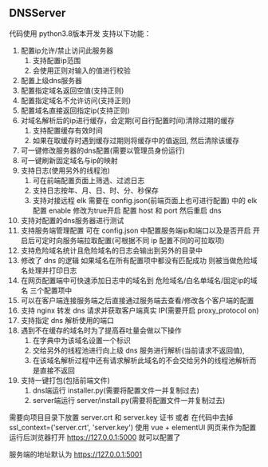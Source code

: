 ## DNSServer

代码使用 python3.8版本开发
支持以下功能：

1. 配置ip允许/禁止访问此服务器
   1. 支持配置ip范围
   2. 会使用正则对输入的值进行校验
2. 配置上级dns服务器
3. 配置指定域名返回空值(支持正则)
4. 配置指定域名不允许访问(支持正则)
5. 配置域名直接返回指定ip(支持正则)
6. 对域名解析后的ip进行缓存，会定期(可自行配置时间)清除过期的缓存
   1. 支持配置缓存有效时间
   2. 如果在取缓存时遇到缓存过期则将缓存中的值返回, 然后清除该缓存
7. 可一键修改服务器的dns配置(需要以管理员身份运行)
8. 可一键刷新固定域名与ip的映射
9. 支持日志(使用另外的线程池)
   1. 可在前端配置页面上筛选、过滤日志
   2. 支持日志按年、月、日、时、分、秒保存
   3. 支持对接远程 elk 需要在 config.json(前端页面上也可进行配置) 中的 elk 配置 enable 修改为true开启 配置 host 和 port 然后重启 dns
10. 支持对配置的dns服务器进行测试
11. 支持服务端管理配置 可在 config.json 中配置服务端ip和端口以及是否开启 开启后可定时向服务端拉取配置(可根据不同 ip 配置不同的可拉取项)
12. 支持危险域名统计且危险域名的日志会输出到另外的目录中
13. 修改了 dns 的逻辑 如果域名在所有配置项中都没有匹配成功 则被当做危险域名处理并打印日志
14. 在网页配置端中可快速添加日志中的域名到 危险域名/白名单域名/固定ip的域名 三个配置项中
15. 可以在客户端连接服务端之后直接通过服务端去查看/修改各个客户端的配置
16. 支持 nginx 转发 dns 请求并获取客户端真实 IP(需要开启 proxy_protocol on)
17. 支持指定 dns 解析使用的端口
18. 遇到不在缓存的域名时为了提高吞吐量会做以下操作
    1. 在字典中为该域名设置一个标识
    2. 交给另外的线程池进行向上级 dns 服务进行解析(当前请求不返回值), 
    3. 在该域名解析过程中还有请求解析此域名的不会交给另外的线程池解析而是直接不返回
19. 支持一键打包(包括前端文件)
    1. dns端运行 installer.py(需要将配置文件一并复制过去)
    2. server端运行 server/install.py(需要将配置文件一并复制过去)

需要向项目目录下放置 server.crt 和 server.key 证书 或者 在代码中去掉 ssl_context=('server.crt', 'server.key')
使用 vue + elementUI 网页来作为配置
运行后浏览器打开 https://127.0.0.1:5000 就可以配置了

服务端的地址默认为 https://127.0.0.1:5001
